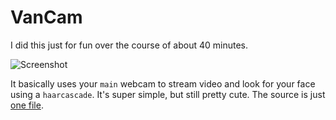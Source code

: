 VanCam
===========

I did this just for fun over the course of about 40 minutes. 

![Screenshot](http://f.cl.ly/items/0F3109010C0V380c2M2K/Screen%20Shot%202011-09-05%20at%209.39.31%20PM.png)

It basically uses your `main` webcam to stream video and look for your face using a `haarcascade`. It's super simple, but still pretty cute. The source is just [one file](Vancam/src/main.cpp).